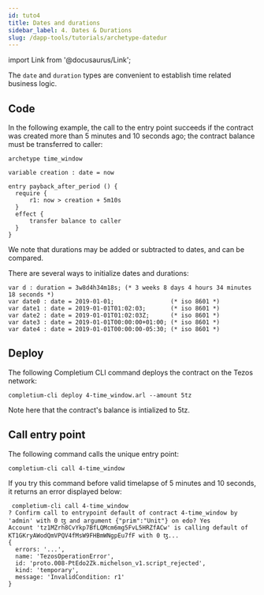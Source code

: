 ```yaml
---
id: tuto4
title: Dates and durations
sidebar_label: 4. Dates & Durations
slug: /dapp-tools/tutorials/archetype-datedur
---
```



import Link from '@docusaurus/Link';

The `date` and `duration` types are convenient to establish time related business logic.

## Code

In the following example, the call to the entry point succeeds if the contract was created more than 5 minutes and 10 seconds ago; the contract balance must be transferred to caller:

```archetype {6-11}
archetype time_window

variable creation : date = now

entry payback_after_period () {
  require {
      r1: now > creation + 5m10s
  }
  effect {
      transfer balance to caller
  }
}
```

We note that durations may be added or subtracted to dates, and can be compared.

There are several ways to initialize dates and durations:

```archetype
var d : duration = 3w8d4h34m18s; (* 3 weeks 8 days 4 hours 34 minutes 18 seconds *)
var date0 : date = 2019-01-01;                (* iso 8601 *)
var date1 : date = 2019-01-01T01:02:03;       (* iso 8601 *)
var date2 : date = 2019-01-01T01:02:03Z;      (* iso 8601 *)
var date3 : date = 2019-01-01T00:00:00+01:00; (* iso 8601 *)
var date4 : date = 2019-01-01T00:00:00-05:30; (* iso 8601 *)
```


## Deploy

The following <Link to='/docs/dapp-tools/completium-cli'>Completium CLI</Link> command deploys the contract on the Tezos network:

```
completium-cli deploy 4-time_window.arl --amount 5tz
```

Note here that the contract's balance is intialized to 5tz.

## Call entry point

The following command calls the unique entry point:

```
completium-cli call 4-time_window
```

If you try this command before valid timelapse of 5 minutes and 10 seconds, it returns an error displayed below:

```
 completium-cli call 4-time_window
? Confirm call to entrypoint default of contract 4-time_window by 'admin' with 0 ꜩ and argument {"prim":"Unit"} on edo? Yes
Account 'tz1MZrh8CvYkp7BfLQMcm6mg5FvL5HRZfACw' is calling default of KT1GKryAWodQmVPQV4fMsW9FHBmWNgpEu7fF with 0 ꜩ...
{
  errors: '...',
  name: 'TezosOperationError',
  id: 'proto.008-PtEdo2Zk.michelson_v1.script_rejected',
  kind: 'temporary',
  message: 'InvalidCondition: r1'
}
```
